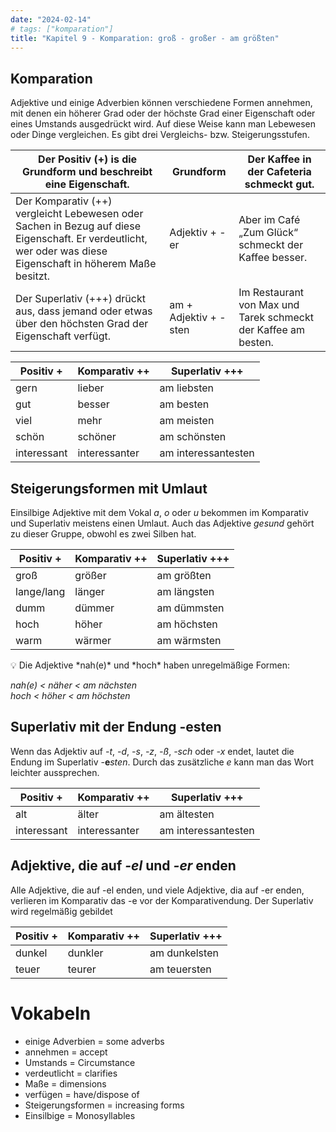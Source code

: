 ```yaml
---
date: "2024-02-14"
# tags: ["komparation"]
title: "Kapitel 9 - Komparation: groß - großer - am größten"
---
```


## Komparation 

Adjektive und einige Adverbien können verschiedene Formen annehmen, mit denen ein höherer Grad oder der höchste Grad einer Eigenschaft oder eines Umstands ausgedrückt wird. Auf diese Weise kann man Lebewesen oder Dinge vergleichen. Es gibt drei Vergleichs- bzw. Steigerungsstufen.

| Der Positiv (+) is die Grundform und beschreibt eine Eigenschaft.                                                                                             | Grundform             | Der Kaffee in der Cafeteria schmeckt gut.                      |
| ------------------------------------------------------------------------------------------------------------------------------------------------------------- | --------------------- | -------------------------------------------------------------- |
| Der Komparativ (++) vergleicht Lebewesen oder Sachen in Bezug auf diese Eigenschaft. Er verdeutlicht, wer oder was diese Eigenschaft in höherem Maße besitzt. | Adjektiv + -er        | Aber im Café „Zum Glück“ schmeckt der Kaffee besser.           |
| Der Superlativ (+++) drückt aus, dass jemand oder etwas über den höchsten Grad der Eigenschaft verfügt.                                                       | am + Adjektiv + -sten | Im Restaurant von Max und Tarek schmeckt der Kaffee am besten. |

| Positiv +   | Komparativ ++ | Superlativ +++      |
| ----------- | ------------- | ------------------- |
| gern        | lieber        | am liebsten         |
| gut         | besser        | am besten           |
| viel        | mehr          | am meisten          |
| schön       | schöner       | am schönsten        |
| interessant | interessanter | am interessantesten |

## Steigerungsformen mit Umlaut

Einsilbige Adjektive mit dem Vokal *a*, *o* oder *u* bekommen im Komparativ und Superlativ meistens einen Umlaut. Auch das Adjektive *gesund* gehört zu dieser Gruppe, obwohl es zwei Silben hat. 

| Positiv +  | Komparativ ++ | Superlativ +++ |
| ---------- | ------------- | -------------- |
| groß       | größer        | am größten     |
| lange/lang | länger        | am längsten    |
| dumm       | dümmer        | am dümmsten    |
| hoch       | höher         | am höchsten    |
| warm       | wärmer        | am wärmsten    |

<aside>
💡 Die Adjektive *nah(e)* und *hoch* haben unregelmäßige Formen:

*nah(e) < näher < am nächsten*   
*hoch < höher < am höchsten*

</aside>

## Superlativ mit der Endung -esten

Wenn das Adjektiv auf *-t*, *-d*, *-s*, *-z*, *-ß*, *-sch* oder *-x* endet, lautet die Endung im Superlativ -**e***sten*. Durch das zusätzliche *e* kann man das Wort leichter aussprechen. 

| Positiv +   | Komparativ ++ | Superlativ +++      |
| ----------- | ------------- | ------------------- |
| alt         | älter         | am ältesten         |
| interessant | interessanter | am interessantesten |

## **Adjektive, die auf *-el* und *-er* enden**

Alle Adjektive, die auf -el enden, und viele Adjektive, dia auf -er enden, verlieren im Komparativ das -e vor der Komparativendung. Der Superlativ wird regelmäßig gebildet

| Positiv + | Komparativ ++ | Superlativ +++ |
| --------- | ------------- | -------------- |
| dunkel    | dunkler       | am dunkelsten  |
| teuer     | teurer        | am teuersten   |

# Vokabeln

- einige Adverbien = some adverbs
- annehmen = accept
- Umstands = Circumstance
- verdeutlicht = clarifies
- Maße = dimensions
- verfügen = have/dispose of
- Steigerungsformen = increasing forms
- Einsilbige = Monosyllables